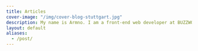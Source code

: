 ```yaml
---
title: Articles
cover-image: "/img/cover-blog-stuttgart.jpg"
description: My name is Armno. I am a front-end web developer at BUZZWOO! Asia.
layout: default
aliases:
  - /post/
---
```


